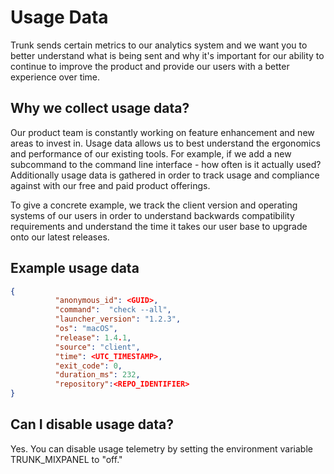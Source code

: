 # Usage Data

Trunk sends certain metrics to our analytics system and we want you to better understand what is being sent and why it's important for our ability to continue to improve the product and provide our users with a better experience over time.

## Why we collect usage data?

Our product team is constantly working on feature enhancement and new areas to invest in. Usage data allows us to best understand the ergonomics and performance of our existing tools. For example, if we add a new subcommand to the command line interface - how often is it actually used? Additionally usage data is gathered in order to track usage and compliance against with our free and paid product offerings.

To give a concrete example, we track the client version and operating systems of our users in order to understand backwards compatibility requirements and understand the time it takes our user base to upgrade onto our latest releases.

## Example usage data

```json
{
          "anonymous_id": <GUID>,
          "command":  "check --all",
          "launcher_version": "1.2.3",
          "os": "macOS",
          "release": 1.4.1,
          "source": "client",
          "time": <UTC_TIMESTAMP>,
          "exit_code": 0,
          "duration_ms": 232,
          "repository":<REPO_IDENTIFIER>
}
```

## Can I disable usage data?

Yes. You can disable usage telemetry by setting the environment variable TRUNK\_MIXPANEL to "off."
